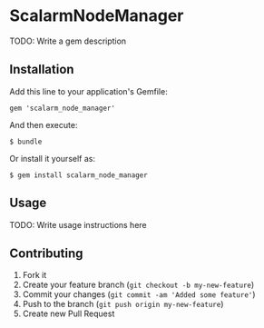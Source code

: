 # ScalarmNodeManager

TODO: Write a gem description

## Installation

Add this line to your application's Gemfile:

    gem 'scalarm_node_manager'

And then execute:

    $ bundle

Or install it yourself as:

    $ gem install scalarm_node_manager

## Usage

TODO: Write usage instructions here

## Contributing

1. Fork it
2. Create your feature branch (`git checkout -b my-new-feature`)
3. Commit your changes (`git commit -am 'Added some feature'`)
4. Push to the branch (`git push origin my-new-feature`)
5. Create new Pull Request
